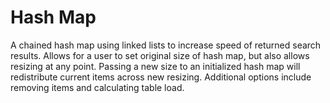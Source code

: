 # Hash Map
A chained hash map using linked lists to increase speed of returned search results. Allows for a user to set original size of hash map, but also allows resizing at any point. Passing a new size to an initialized hash map will redistribute current items across new resizing. Additional options include removing items and calculating table load.
